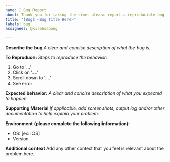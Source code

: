 ```yaml
---
name: 🐛 Bug Report
about: Thank you for taking the time, please report a reproducible bug
title: "[Bug] <Bug Title Here>"
labels: bug
assignees: @kirahsapong 

---
```


**Describe the bug**
_A clear and concise description of what the bug is._

**To Reproduce:**
_Steps to reproduce the behavior:_

1. Go to '...'
2. Click on '....'
3. Scroll down to '....'
4. See error

**Expected behavior:**
_A clear and concise description of what you expected to happen._

**Supporting Material**
_If applicable, add screenshots, output log and/or other documentation to help explain your problem._

**Environment (please complete the following information):**

- OS: [ex: iOS]
- Version

**Additional context**
Add any other context that you feel is relevant about the problem here.
